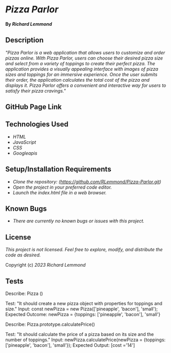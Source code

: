 # _Pizza Parlor_

#### By _**Richard Lemmond**_

## Description

_"Pizza Parlor is a web application that allows users to customize and order pizzas online. With Pizza Parlor, users can choose their desired pizza size and select from a variety of toppings to create their perfect pizza. The application provides a visually appealing interface with images of pizza sizes and toppings for an immersive experience. Once the user submits their order, the application calculates the total cost of the pizza and displays it. Pizza Parlor offers a convenient and interactive way for users to satisfy their pizza cravings."_

## GitHub Page Link



## Technologies Used

* _HTML_
* _JavaScript_
* _CSS_
* _Googleapis_


## Setup/Installation Requirements

* _Clone the repository:_ _(https://github.com/RLemmond/Pizza-Parlor.git)_
* _Open the project in your preferred code editor._
* _Launch the index.html file in a web browser._


## Known Bugs

* _There are currently no known bugs or issues with this project._

## License

_This project is not licensed. Feel free to explore, modify, and distribute the code as desired._

Copyright (c) _2023_ _Richard Lemmond_

## Tests

Describe: Pizza ()

Test: "It should create a new pizza object with properties for toppings and size."
Input: const newPizza = new Pizza(['pineapple', 'bacon'], 'small');
Expected Outcome: newPizza = {toppings: ['pineapple', 'bacon'], 'small'}

Describe: Pizza.prototype.calculatePrice()

Test: "It should calculate the price of a pizza based on its size and the number of toppings."
Input: newPizza.calculatePrice(newPizza = {toppings: ['pineapple', 'bacon'], 'small'});
Expected Output: [cost ='14']